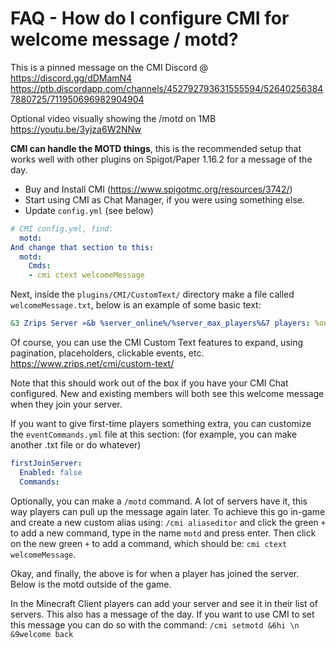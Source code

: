 # FAQ - How do I configure CMI for welcome message / motd?

This is a pinned message on the CMI Discord @ https://discord.gg/dDMamN4
https://ptb.discordapp.com/channels/452792793631555594/526402563847880725/711950696982904904

Optional video visually showing the /motd on 1MB https://youtu.be/3yjza6W2NNw

**CMI can handle the MOTD things**, this is the recommended setup that works well with other plugins on Spigot/Paper 1.16.2 for a message of the day.
- Buy and Install CMI (<https://www.spigotmc.org/resources/3742/>)
- Start using CMI as Chat Manager, if you were using something else.
- Update `config.yml` (see below)
```yaml
# CMI config.yml, find:
  motd:
And change that section to this:
  motd:
    Cmds:
    - cmi ctext welcomeMessage
```
Next, inside the `plugins/CMI/CustomText/` directory make a file called `welcomeMessage.txt`, below is an example of some basic text:
```yaml
&3 Zrips Server »&b %server_online%/%server_max_players%&7 players: %onlineplayers_displaynames%
```
Of course, you can use the CMI Custom Text features to expand, using pagination, placeholders, clickable events, etc. 
<https://www.zrips.net/cmi/custom-text/>

Note that this should work out of the box if you have your CMI Chat configured. New and existing members will both see this welcome message when they join your server.

If you want to give first-time players something extra, you can customize the `eventCommands.yml` file at this section: (for example, you can make another .txt file or do whatever)
```yaml
firstJoinServer:
  Enabled: false
  Commands:
```

Optionally, you can make a `/motd` command. A lot of servers have it, this way players can pull up the message again later. To achieve this go in-game and create a new custom alias using: `/cmi aliaseditor` and click the green `+` to add a new command, type in the name `motd` and press enter. Then click on the new green `+` to add a command, which should be: `cmi ctext welcomeMessage`.

Okay, and finally, the above is for when a player has joined the server. Below is the motd outside of the game. 

In the Minecraft Client players can add your server and see it in their list of servers. This also has a message of the day. If you want to use CMI to set this message you can do so with the command:
`/cmi setmotd &6hi \n &9welcome back`
